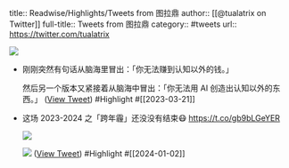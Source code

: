 title:: Readwise/Highlights/Tweets from 图拉鼎
author:: [[@tualatrix on Twitter]]
full-title:: Tweets from 图拉鼎
category:: #tweets
url:: https://twitter.com/tualatrix

![](https://pbs.twimg.com/profile_images/675270246509350912/lV9-F5ey.jpg)
- 刚刚突然有句话从脑海里冒出：「你无法赚到认知以外的钱。」
  
  然后另一个版本又紧接着从脑海中冒出：「你无法用 AI 创造出认知以外的东西。」 ([View Tweet](https://twitter.com/tualatrix/status/1638026097622417408)) #Highlight #[[2023-03-21]]
- 这场 2023-2024 之「跨年霾」还没没有结束😷 https://t.co/gb9bLGeYER
  
  ![](https://pbs.twimg.com/media/GCzH4Ikb0AAjHeR.jpg)
  
  ![](https://pbs.twimg.com/media/GCzH4IQasAApzBp.jpg) ([View Tweet](https://twitter.com/tualatrix/status/1741986928642470026)) #Highlight #[[2024-01-02]]